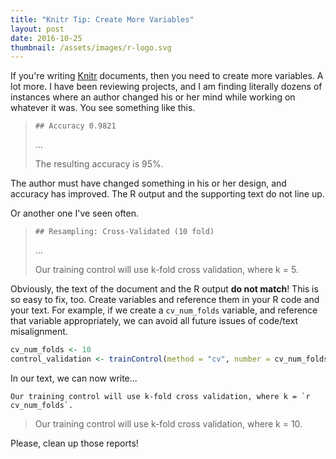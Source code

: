 ```yaml
---
title: "Knitr Tip: Create More Variables"
layout: post
date: 2016-10-25
thumbnail: /assets/images/r-logo.svg
---
```


If you're writing [Knitr](http://yihui.name/knitr/) documents, then you need to create more variables. A lot more. I have been reviewing projects, and I am finding literally dozens of instances where an author changed his or her mind while working on whatever it was. You see something like this.

>     ## Accuracy 0.9821
>
> ...
>
> The resulting accuracy is 95%.

The author must have changed something in his or her design, and accuracy has improved. The R output and the supporting text do not line up.

Or another one I've seen often.

>     ## Resampling: Cross-Validated (10 fold)
>
> ...
>
> Our training control will use k-fold cross validation, where k = 5.

Obviously, the text of the document and the R output **do not match**! This is so easy to fix, too. Create variables and reference them in your R code and your text. For example, if we create a `cv_num_folds` variable, and reference that variable appropriately, we can avoid all future issues of code/text misalignment.

```r
cv_num_folds <- 10
control_validation <- trainControl(method = "cv", number = cv_num_folds)
```

In our text, we can now write...

```
Our training control will use k-fold cross validation, where k = `r cv_num_folds`.
```

> Our training control will use k-fold cross validation, where k = 10.

Please, clean up those reports!
